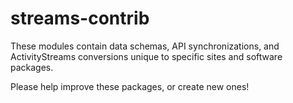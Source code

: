 streams-contrib
==============

These modules contain data schemas, API synchronizations, and ActivityStreams 
conversions unique to specific sites and software packages.

Please help improve these packages, or create new ones!